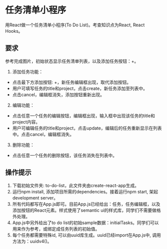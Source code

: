 # 任务清单小程序

用React做一个任务清单小程序(To Do List)。考查知识点为React, React Hooks。
## 要求

参考完成图片，初始状态显示任务清单列表，以及添加任务按钮：+。
1. 添加任务功能：
* 点击最下方添加按钮: +，新任务编辑框出现，取代添加按钮。
* 用户可填写任务的title和project，点击create，新任务添加至列表中。
* 点击cancel，编辑框消失，添加按钮重新出现。
2. 编辑功能：
* 点击任意一个任务的编辑按钮，编辑框出现，输入框中出现该任务的title和project内容。
* 用户可编辑任务的title和project，点击update，编辑后的任务重新显示在列表中。点击cancel，编辑框消失。
3. 删除功能：
* 点击任意一个任务的删除按钮，该任务消失在列表中。

## 操作提示

1. 下载初始文件夹: to-do-list，此文件夹由create-react-app生成。
2. 运行npm install, 添加项目所需的dependencies。接着运行npm start, 架起development server。
3. 所有代码都写在App.js即可。目前App.js已经给出：任务，任务编辑框，以及添加按钮的React元素。样式使用了semantic ui的样式库，同学们不需要做格外处理。
4. App.js中另外给出了to do list的初始sample数据：initialTasks。同学们可以用来作为参考，或绑定成任务列表的初始值。
5. 每个任务都需要特殊id, 可以由uuid库生成。uuid已经import在App.js中, 调用方法为：uuidv4()。
